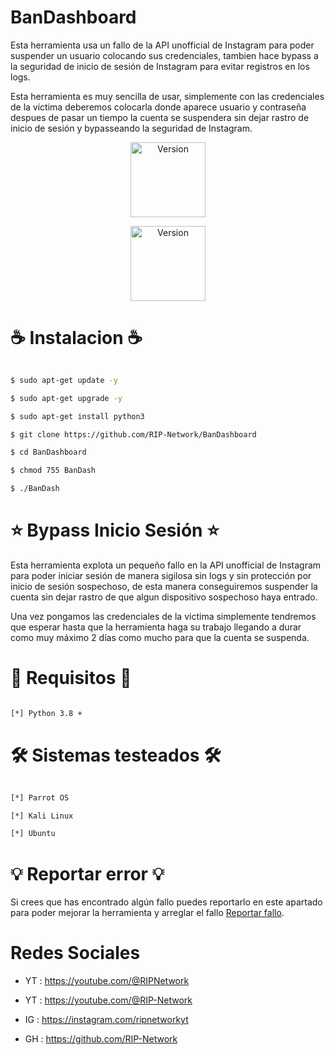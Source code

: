 # BanDashboard 

Esta herramienta usa un fallo de la API unofficial de Instagram para poder suspender un usuario colocando sus credenciales, tambien hace bypass a la seguridad de inicio de sesión de Instagram para evitar registros en los logs.

Esta herramienta es muy sencilla de usar, simplemente con las credenciales de la víctima deberemos colocarla donde aparece usuario y contraseña despues de pasar un tiempo la cuenta se suspendera sin dejar rastro de inicio de sesión y bypasseando la seguridad de Instagram.

<p align="center"><img width="120px" alt="Version" src="https://img.shields.io/badge/BanDashboard-purple"/></p>

<p align="center"><img width="120px" alt="Version" src="https://img.shields.io/badge/version-2.0-purple.svg?style=for-the-badge"/></p>

# ☕ Instalacion ☕
```bash

$ sudo apt-get update -y

$ sudo apt-get upgrade -y

$ sudo apt-get install python3 

$ git clone https://github.com/RIP-Network/BanDashboard

$ cd BanDashboard

$ chmod 755 BanDash

$ ./BanDash
```

# ⭐ Bypass Inicio Sesión ⭐

Esta herramienta explota un pequeño fallo en la API unofficial de Instagram para poder iniciar sesión de manera sigilosa sin logs y sin protección por inicio de sesión sospechoso, de esta manera conseguiremos suspender la cuenta sin dejar rastro de que algun dispositivo sospechoso haya entrado.

Una vez pongamos las credenciales de la victima simplemente tendremos que esperar hasta que la herramienta haga su trabajo llegando a durar como muy máximo 2 días como mucho para que la cuenta se suspenda.

# 🔎 Requisitos 🔎
```bash

[*] Python 3.8 +

```
# 🛠 Sistemas testeados 🛠
```bash

[*] Parrot OS

[*] Kali Linux 

[*] Ubuntu

```
# 💡 Reportar error 💡

Si crees que has encontrado algún fallo puedes reportarlo en este apartado para poder mejorar la herramienta y arreglar el fallo [Reportar fallo](https://github.com/RIP-Network/BanDashboard/issues/new).

# Redes Sociales

* YT : https://youtube.com/@RIPNetwork
  
* YT : https://youtube.com/@RIP-Network
  
* IG : https://instagram.com/ripnetworkyt
  
* GH : https://github.com/RIP-Network
